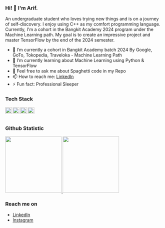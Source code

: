 ### Hi! 👋 I'm Arif.

An undergraduate student who loves trying new things and is on a journey of self-discovery. I enjoy using C++ as my comfort programming language. Currently, I'm a cohort in the Bangkit Academy 2024 program under the Machine Learning path. My goal is to create an impressive project and master TensorFlow by the end of the 2024 semester.

- 🔭 I’m currently a cohort in Bangkit Academy batch 2024 By Google, GoTo, Tokopedia, Traveloka - Machine Learning Path
- 🌱 I’m currently learning about Machine Learning using Python & TensorFlow
- 💬 Feel free to ask me about Spaghetti code in my Repo
- 📫 How to reach me: <a href="https://www.linkedin.com/in/arif-fathurrahman/">LinkedIn</a>
- ⚡ Fun fact: Professional Sleeper

### Tech Stack
  <a href="#"><img align="left" alt="C++" title="C++" width="21px" src="https://upload.wikimedia.org/wikipedia/commons/1/18/ISO_C%2B%2B_Logo.svg" /></a>
  <a href="https://www.java.com/"><img align="left" alt="Java" title="Java" width="21px" src="https://upload.wikimedia.org/wikipedia/en/3/30/Java_programming_language_logo.svg" /></a>
  <a href="https://www.tensorflow.org/"><img align="left" alt="TensorFlow" title="TensorFlow" width="21px" src="https://upload.wikimedia.org/wikipedia/commons/a/ab/TensorFlow_logo.svg" /></a>
  <a href="https://hapi.dev/"><img align="left" alt="Hapi" title="Hapi (NodeJS HTTP Framework)" width="21px" src="https://avatars.githubusercontent.com/u/3774533?s=200&v=4" /></a>
  <br>
  <br>
  
### Github Statistic
<p align="left">
<a href="https://github.com/ARiP001">
  <img height="180em" src="https://github-readme-stats-eight-theta.vercel.app/api?username=ARiP001&show_icons=true&theme=algolia&include_all_commits=true&count_private=true"/>
  <img height="180em" src="https://github-readme-stats-eight-theta.vercel.app/api/top-langs/?username=ARiP001&layout=compact&langs_count=8&theme=algolia"/>
</a>
</p>

### Reach me on
- <a href="https://www.linkedin.com/in/arif-fathurrahman/">LinkedIn</a>
- <a href="https://www.instagram.com/arif.fathur_/">Instagram</a>
